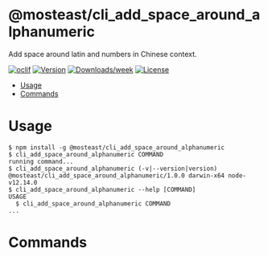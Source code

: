 @mosteast/cli_add_space_around_alphanumeric
===========================================

Add space around latin and numbers in Chinese context.

[![oclif](https://img.shields.io/badge/cli-oclif-brightgreen.svg)](https://oclif.io)
[![Version](https://img.shields.io/npm/v/@mosteast/cli_add_space_around_alphanumeric.svg)](https://npmjs.org/package/@mosteast/cli_add_space_around_alphanumeric)
[![Downloads/week](https://img.shields.io/npm/dw/@mosteast/cli_add_space_around_alphanumeric.svg)](https://npmjs.org/package/@mosteast/cli_add_space_around_alphanumeric)
[![License](https://img.shields.io/npm/l/@mosteast/cli_add_space_around_alphanumeric.svg)](https://github.com/@mosteast/cli_add_space_around_alphanumeric/blob/master/package.json)

<!-- toc -->
* [Usage](#usage)
* [Commands](#commands)
<!-- tocstop -->
# Usage
<!-- usage -->
```sh-session
$ npm install -g @mosteast/cli_add_space_around_alphanumeric
$ cli_add_space_around_alphanumeric COMMAND
running command...
$ cli_add_space_around_alphanumeric (-v|--version|version)
@mosteast/cli_add_space_around_alphanumeric/1.0.0 darwin-x64 node-v12.14.0
$ cli_add_space_around_alphanumeric --help [COMMAND]
USAGE
  $ cli_add_space_around_alphanumeric COMMAND
...
```
<!-- usagestop -->
# Commands
<!-- commands -->

<!-- commandsstop -->
